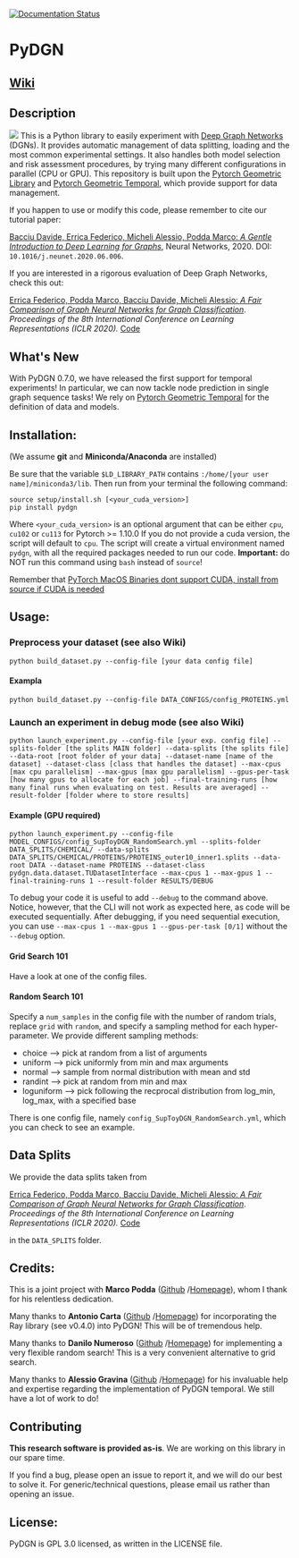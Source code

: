 [![Documentation Status](https://readthedocs.org/projects/pydgn/badge/?version=latest)](https://pydgn.readthedocs.io/en/latest/?badge=latest)


# PyDGN

## [Wiki](https://github.com/diningphil/PyDGN/wiki)

## Description

![](https://github.com/diningphil/PyDGN/blob/master/images/pydgn-logo.png)
This is a Python library to easily experiment
with [Deep Graph Networks](https://www.sciencedirect.com/science/article/pii/S0893608020302197) (DGNs). It provides
automatic management of data splitting, loading and the most common experimental settings. It also handles both model
selection and risk assessment procedures, by trying many different configurations in parallel (CPU or GPU). This
repository is built upon the [Pytorch Geometric Library](https://pytorch-geometric.readthedocs.io/en/latest/) and [Pytorch Geometric Temporal](https://pytorch-geometric-temporal.readthedocs.io/en/latest/modules/root.html), which
provide support for data management.

If you happen to use or modify this code, please remember to cite our tutorial paper:

[Bacciu Davide, Errica Federico, Micheli Alessio, Podda Marco: *A Gentle Introduction to Deep Learning for
Graphs*](https://www.sciencedirect.com/science/article/pii/S0893608020302197), Neural Networks, 2020.
DOI: `10.1016/j.neunet.2020.06.006`.

If you are interested in a rigorous evaluation of Deep Graph Networks, check this out:

[Errica Federico, Podda Marco, Bacciu Davide, Micheli Alessio: *A Fair Comparison of Graph Neural Networks for Graph
Classification*](https://openreview.net/pdf?id=HygDF6NFPB). *Proceedings of the 8th International Conference on Learning
Representations (ICLR 2020).* [Code](https://github.com/diningphil/gnn-comparison)

## What's New
With PyDGN 0.7.0, we have released the first support for temporal experiments! In particular, we can now tackle node prediction in single graph sequence tasks!
We rely on [Pytorch Geometric Temporal](https://pytorch-geometric-temporal.readthedocs.io/en/latest/modules/root.html) for the definition of data and models.

## Installation:

(We assume **git** and **Miniconda/Anaconda** are installed)

Be sure that the variable ``$LD_LIBRARY_PATH`` contains ``:/home/[your user name]/miniconda3/lib``. Then run from your terminal the following command:

    source setup/install.sh [<your_cuda_version>]
    pip install pydgn

Where `<your_cuda_version>` is an optional argument that can be either `cpu`, `cu102` or `cu113` for Pytorch >= 1.10.0
If you do not provide a cuda version, the script will default to `cpu`. The script will create a virtual environment
named `pydgn`, with all the required packages needed to run our code. **Important:** do NOT run this command
using `bash` instead of `source`!

Remember
that [PyTorch MacOS Binaries dont support CUDA, install from source if CUDA is needed](https://pytorch.org/get-started/locally/)

## Usage:

### Preprocess your dataset (see also Wiki)

    python build_dataset.py --config-file [your data config file]

#### Exampla

    python build_dataset.py --config-file DATA_CONFIGS/config_PROTEINS.yml 

### Launch an experiment in debug mode (see also Wiki)

    python launch_experiment.py --config-file [your exp. config file] --splits-folder [the splits MAIN folder] --data-splits [the splits file] --data-root [root folder of your data] --dataset-name [name of the dataset] --dataset-class [class that handles the dataset] --max-cpus [max cpu parallelism] --max-gpus [max gpu parallelism] --gpus-per-task [how many gpus to allocate for each job] --final-training-runs [how many final runs when evaluating on test. Results are averaged] --result-folder [folder where to store results]

#### Example (GPU required)

    python launch_experiment.py --config-file MODEL_CONFIGS/config_SupToyDGN_RandomSearch.yml --splits-folder DATA_SPLITS/CHEMICAL/ --data-splits DATA_SPLITS/CHEMICAL/PROTEINS/PROTEINS_outer10_inner1.splits --data-root DATA --dataset-name PROTEINS --dataset-class pydgn.data.dataset.TUDatasetInterface --max-cpus 1 --max-gpus 1 --final-training-runs 1 --result-folder RESULTS/DEBUG

To debug your code it is useful to add `--debug` to the command above. Notice, however, that the CLI will not work as
expected here, as code will be executed sequentially. After debugging, if you need sequential execution, you can
use `--max-cpus 1 --max-gpus 1 --gpus-per-task [0/1]` without the `--debug` option.

#### Grid Search 101

Have a look at one of the config files.

#### Random Search 101

Specify a `num_samples` in the config file with the number of random trials, replace `grid`
with `random`, and specify a sampling method for each hyper-parameter. We provide different sampling methods:

- choice --> pick at random from a list of arguments
- uniform --> pick uniformly from min and max arguments
- normal --> sample from normal distribution with mean and std
- randint --> pick at random from min and max
- loguniform --> pick following the recprocal distribution from log_min, log_max, with a specified base

There is one config file, namely `config_SupToyDGN_RandomSearch.yml`, which you can check to see an example.

## Data Splits

We provide the data splits taken from

[Errica Federico, Podda Marco, Bacciu Davide, Micheli Alessio: *A Fair Comparison of Graph Neural Networks for Graph
Classification*](https://openreview.net/pdf?id=HygDF6NFPB). *Proceedings of the 8th International Conference on Learning
Representations (ICLR 2020).* [Code](https://github.com/diningphil/gnn-comparison)

in the `DATA_SPLITS` folder.

## Credits:

This is a joint project with **Marco Podda** ([Github](https://github.com/marcopodda)
/[Homepage](https://sites.google.com/view/marcopodda/home)), whom I thank for his relentless dedication.

Many thanks to **Antonio Carta** ([Github](https://github.com/AntonioCarta) /[Homepage](http://pages.di.unipi.it/carta))
for incorporating the Ray library (see v0.4.0) into PyDGN! This will be of tremendous help.

Many thanks to **Danilo Numeroso** ([Github](https://github.com/danilonumeroso)
/[Homepage](https://pages.di.unipi.it/numeroso/)) for implementing a very flexible random search! This is a very
convenient alternative to grid search.

Many thanks to **Alessio Gravina** ([Github](https://github.com/gravins)
/[Homepage](http://pages.di.unipi.it/gravina/)) for his invaluable help and expertise regarding the implementation of PyDGN temporal. We still have a lot of work to do!

## Contributing

**This research software is provided as-is**. We are working on this library in our spare time.

If you find a bug, please open an issue to report it, and we will do our best to solve it. For generic/technical
questions, please email us rather than opening an issue.

## License:

PyDGN is GPL 3.0 licensed, as written in the LICENSE file.
